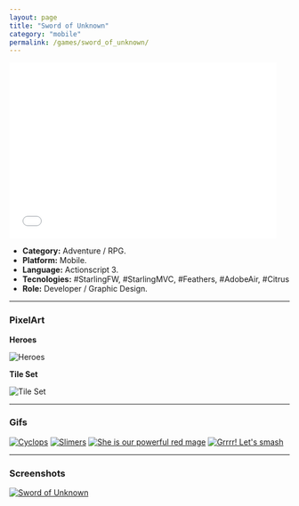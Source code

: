 ```yaml
---
layout: page
title: "Sword of Unknown"
category: "mobile"
permalink: /games/sword_of_unknown/
---
```


<iframe src="//giphy.com/embed/3oGRFnCeEmqTQUoEi4" width="480" height="316" frameBorder="0" class="giphy-embed" allowFullScreen></iframe>

+ **Category:** Adventure / RPG.
+ **Platform:** Mobile.
+ **Language:** Actionscript 3.
+ **Tecnologies:** #StarlingFW, #StarlingMVC, #Feathers, #AdobeAir, #Citrus
+ **Role:** Developer / Graphic Design.

* * *

### PixelArt

**Heroes**

![Heroes]({{site.baseurl}}/images/sword_of_unknown_heroes.png)

**Tile Set**

![Tile Set]({{site.baseurl}}/images/sword_of_unknown_tile_set_01.png)

* * *

### Gifs

[![Cyclops]({{site.baseurl}}/images/gifs/sword_of_unknown_cyclop.png)](https://twitter.com/RonaldoSetzer/status/723739109827686400)
[![Slimers]({{site.baseurl}}/images/gifs/sword_of_unknown_red_mage.png)](https://twitter.com/RonaldoSetzer/status/718786608296804352)
[![She is our powerful red mage]({{site.baseurl}}/images/gifs/sword_of_unknown_slimers.png)](https://twitter.com/RonaldoSetzer/status/716217134980997120)
[![Grrrr! Let's smash]({{site.baseurl}}/images/gifs/sword_of_unknown_orc.png)](https://twitter.com/RonaldoSetzer/status/716042871263125504)


* * *

### Screenshots

[![Sword of Unknown]({{site.baseurl}}/images/screenshots/game_sword_of_unknown.png)]({{site.baseurl}}/images/screenshots/game_sword_of_unknown.png)